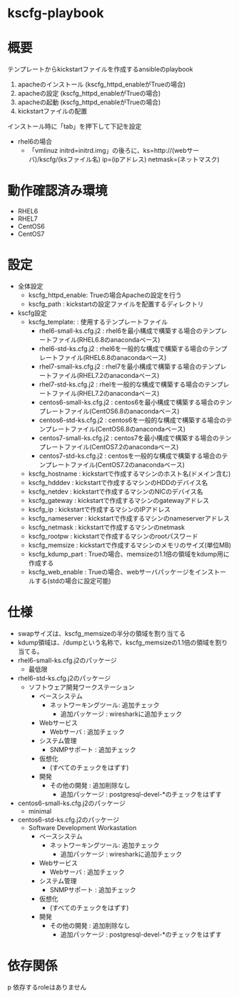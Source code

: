 kscfg-playbook
============================================================

# 概要

テンプレートからkickstartファイルを作成するansibleのplaybook

1. apacheのインストール (kscfg_httpd_enableがTrueの場合)
2. apacheの設定 (kscfg_httpd_enableがTrueの場合)
3. apacheの起動 (kscfg_httpd_enableがTrueの場合)
4. kickstartファイルの配置

インストール時に「tab」を押下して下記を設定
  - rhel6の場合
    - 「vmlinuz initrd=initrd.img」の後ろに、ks=http://(webサーバ)/kscfg/(ksファイル名) ip=(ipアドレス) netmask=(ネットマスク)

# 動作確認済み環境

- RHEL6
- RHEL7
- CentOS6
- CentOS7

# 設定

  - 全体設定
      - kscfg_httpd_enable: Trueの場合Apacheの設定を行う
      - kscfg_path        : kickstartの設定ファイルを配置するディレクトリ
  - kscfg設定
      - kscfg_template:   : 使用するテンプレートファイル
        - rhel6-small-ks.cfg.j2   : rhel6を最小構成で構築する場合のテンプレートファイル(RHEL6.8のanacondaベース)
        - rhel6-std-ks.cfg.j2     : rhel6を一般的な構成で構築する場合のテンプレートファイル(RHEL6.8のanacondaベース)
        - rhel7-small-ks.cfg.j2   : rhel7を最小構成で構築する場合のテンプレートファイル(RHEL7.2のanacondaベース)
        - rhel7-std-ks.cfg.j2     : rhelを一般的な構成で構築する場合のテンプレートファイル(RHEL7.2のanacondaベース)
        - centos6-small-ks.cfg.j2 : centos6を最小構成で構築する場合のテンプレートファイル(CentOS6.8のanacondaベース)
        - centos6-std-ks.cfg.j2   : centos6を一般的な構成で構築する場合のテンプレートファイル(CentOS6.8のanacondaベース)
        - centos7-small-ks.cfg.j2 : centos7を最小構成で構築する場合のテンプレートファイル(CentOS7.2のanacondaベース)
        - centos7-std-ks.cfg.j2   : centosを一般的な構成で構築する場合のテンプレートファイル(CentOS7.2のanacondaベース)
      - kscfg_hostname    : kickstartで作成するマシンのホスト名(ドメイン含む)
      - kscfg_hdddev      : kickstartで作成するマシンのHDDのデバイス名
      - kscfg_netdev      : kickstartで作成するマシンのNICのデバイス名
      - kscfg_gateway     : kickstartで作成するマシンのgatewayアドレス
      - kscfg_ip          : kickstartで作成するマシンのIPアドレス
      - kscfg_nameserver  : kickstartで作成するマシンのnameserverアドレス
      - kscfg_netmask     : kickstartで作成するマシンのnetmask
      - kscfg_rootpw      : kickstartで作成するマシンのrootパスワード
      - kscfg_memsize     : kickstartで作成するマシンのメモリのサイズ(単位MB)
      - kscfg_kdump_part  : Trueの場合、memsizeの1.1倍の領域をkdump用に作成する
      - kscfg_web_enable  : Trueの場合、webサーバパッケージをインストールする(stdの場合に設定可能)

# 仕様

  - swapサイズは、kscfg_memsizeの半分の領域を割り当てる
  - kdump領域は、/dumpという名称で、kscfg_memsizeの1.1倍の領域を割り当てる。
  - rhel6-small-ks.cfg.j2のパッケージ
    - 最低限
  - rhel6-std-ks.cfg.j2のパッケージ
    - ソフトウェア開発ワークステーション
      - ベースシステム
        - ネットワーキングツール: 追加チェック
          - 追加パッケージ : wiresharkに追加チェック
      - Webサービス
        - Webサーバ       : 追加チェック
      - システム管理
        - SNMPサポート    : 追加チェック
      - 仮想化
        - (すべてのチェックをはずす)
      - 開発
        - その他の開発    : 追加削除なし
          - 追加パッケージ : postgresql-devel-*のチェックをはずす
  - centos6-small-ks.cfg.j2のパッケージ
    - minimal
  - centos6-std-ks.cfg.j2のパッケージ
    - Software Development Workastation
      - ベースシステム
        - ネットワーキングツール: 追加チェック
          - 追加パッケージ : wiresharkに追加チェック
      - Webサービス
        - Webサーバ       : 追加チェック
      - システム管理
        - SNMPサポート    : 追加チェック
      - 仮想化
        - (すべてのチェックをはずす)
      - 開発
        - その他の開発    : 追加削除なし
          - 追加パッケージ : postgresql-devel-*のチェックをはずす


# 依存関係
p
依存するroleはありません
